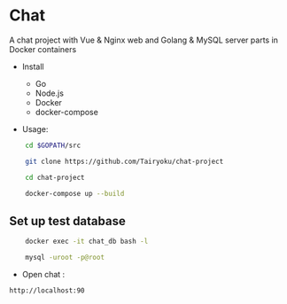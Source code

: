 # Chat

A chat project with Vue & Nginx web and Golang & MySQL server parts in Docker containers

- Install
  * Go
  * Node.js
  * Docker
  * docker-compose

- Usage:

```bash
    cd $GOPATH/src

    git clone https://github.com/Tairyoku/chat-project

    cd chat-project

    docker-compose up --build
```

## Set up test database

```bash
    docker exec -it chat_db bash -l

    mysql -uroot -p@root
```
- Open chat :
```bash
http://localhost:90
